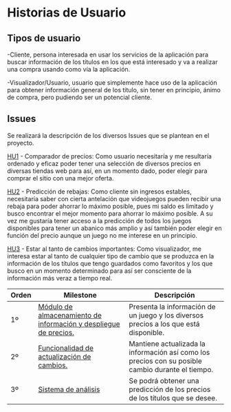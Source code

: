 # Historias de Usuario

## Tipos de usuario

-Cliente, persona interesada en usar los servicios de la aplicación para buscar información de los títulos en los que está interesado y va a realizar una compra usando como vía la aplicación.

-Visualizador/Usuario, usuario que simplemente hace uso de la aplicación para obtener información general de los título, sin tener en principio, ánimo de compra, pero pudiendo ser un potencial cliente.

## Issues
Se realizará la descripción de los diversos Issues que se plantean en el proyecto.

[HU1](https://github.com/Paszser/IV/issues/3) - Comparador de precios: Como usuario necesitaría y me resultaría ordenado y eficaz poder tener una selección de diversos precios en diversas tiendas web para así, en un momento dado, poder elegir para comprar el sitio con una mejor oferta.

[HU2](https://github.com/Paszser/IV/issues/4) - Predicción de rebajas: Como cliente sin ingresos estables, necesitaría saber con cierta antelación que videojuegos pueden recibir una rebaja para poder ahorrar lo máximo posible, pues mi saldo es limitado y busco encontrar el mejor momento para ahorrar lo máximo posible. A su vez me gustaría tener acceso a la predicción de todos los juegos disponibles para tener un abanico más amplio y así también poder elegir en función del precio aunque un juego no me interese en un principio.

[HU3](https://github.com/Paszser/IV/issues/7) - Estar al tanto de cambios importantes: Como visualizador, me interesa estar al tanto de cualquier tipo de cambio que se produzca en la información de los títulos que tengo guardados como favoritos y los que busco en un momento determinado para así ser consciente de la información más veraz a tiempo real.

| Orden           | Milestone                                           | Descripción                                                            |
| ----------------|---------------------------------------------------- | --------------------------------------------------------------------- |
| 1º | [Módulo de almacenamiento de información y despliegue de precios.](https://github.com/Paszser/IV/milestone/1) | Presenta la información de un juego y los diversos precios a los que está disponible. |
| 2º | [Funcionalidad de actualización de cambios.](https://github.com/Paszser/IV/milestone/3) | Mantiene actualizada la información así como los precios con su posible cambio durante el tiempo. |
| 3º | [Sistema de análisis](https://github.com/Paszser/IV/milestone/2) | Se podrá obtener una predicción de los precios de los títulos que se desee. |

